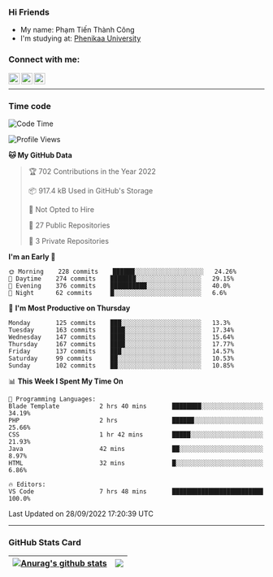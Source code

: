 ### Hi Friends

- My name: Phạm Tiến Thành Công
- I'm studying at: [Phenikaa University]


### Connect with me:
[<img align="left" alt="PhamTienThanhCong | Facebook" width="22px" src="https://upload.wikimedia.org/wikipedia/commons/thumb/1/16/Facebook-icon-1.png/640px-Facebook-icon-1.png" />][facebook]
[<img align="left" alt="PhamTienThanhCong | Zalo" width="22px" src="https://www.anphatpc.com.vn/template/anphat_2020v2/images/icon-zalo.jpg" />][zalo]
[<img align="left" alt="PhamTienThanhCong | LinkedIn" width="22px" src="https://cdn3.iconfinder.com/data/icons/inficons/512/linkedin.png" />][linkedin]

<br />

---

### Time code

<!--START_SECTION:waka-->
![Code Time](http://img.shields.io/badge/Code%20Time-570%20hrs%208%20mins-blue)

![Profile Views](http://img.shields.io/badge/Profile%20Views-23-blue)

**🐱 My GitHub Data** 

> 🏆 702 Contributions in the Year 2022
 > 
> 📦 917.4 kB Used in GitHub's Storage 
 > 
> 🚫 Not Opted to Hire
 > 
> 📜 27 Public Repositories 
 > 
> 🔑 3 Private Repositories  
 > 
**I'm an Early 🐤** 

```text
🌞 Morning    228 commits    ██████░░░░░░░░░░░░░░░░░░░   24.26% 
🌆 Daytime    274 commits    ███████░░░░░░░░░░░░░░░░░░   29.15% 
🌃 Evening    376 commits    ██████████░░░░░░░░░░░░░░░   40.0% 
🌙 Night      62 commits     █░░░░░░░░░░░░░░░░░░░░░░░░   6.6%

```
📅 **I'm Most Productive on Thursday** 

```text
Monday       125 commits    ███░░░░░░░░░░░░░░░░░░░░░░   13.3% 
Tuesday      163 commits    ████░░░░░░░░░░░░░░░░░░░░░   17.34% 
Wednesday    147 commits    ████░░░░░░░░░░░░░░░░░░░░░   15.64% 
Thursday     167 commits    ████░░░░░░░░░░░░░░░░░░░░░   17.77% 
Friday       137 commits    ███░░░░░░░░░░░░░░░░░░░░░░   14.57% 
Saturday     99 commits     ██░░░░░░░░░░░░░░░░░░░░░░░   10.53% 
Sunday       102 commits    ██░░░░░░░░░░░░░░░░░░░░░░░   10.85%

```


📊 **This Week I Spent My Time On** 

```text
💬 Programming Languages: 
Blade Template           2 hrs 40 mins       ████████░░░░░░░░░░░░░░░░░   34.19% 
PHP                      2 hrs               ██████░░░░░░░░░░░░░░░░░░░   25.66% 
CSS                      1 hr 42 mins        █████░░░░░░░░░░░░░░░░░░░░   21.93% 
Java                     42 mins             ██░░░░░░░░░░░░░░░░░░░░░░░   8.97% 
HTML                     32 mins             █░░░░░░░░░░░░░░░░░░░░░░░░   6.86%

🔥 Editors: 
VS Code                  7 hrs 48 mins       █████████████████████████   100.0%

```


 Last Updated on 28/09/2022 17:20:39 UTC
<!--END_SECTION:waka-->

---

### GitHub Stats Card

| <a href="https://github.com/phamtienthanhcong"><img align="center" src="https://github-readme-stats.vercel.app/api?username=PhamTienThanhCong&show_icons=true&include_all_commits=true&theme=buefy&hide_border=true&theme=ocean_dark" alt="Anurag's github stats" /></a> | <a href="https://github.com/phamtienthanhcong"><img align="center" src="https://github-readme-stats.vercel.app/api/top-langs/?username=PhamTienThanhCong&layout=compact&theme=buefy&hide_border=true&theme=ocean_dark" /></a> |
| ------------- | ------------- |

[Phenikaa University]: https://phenikaa-uni.edu.vn/vi
[facebook]: https://www.facebook.com/phamtienthanhcong
[linkedin]: https://linkedin.com/in/phamtienthanhcong
[zalo]: https://zalo.me/0396396332
[tiktok]: https://www.tiktok.com/@phamtienthanhcong
[web]: https://github.com/PhamTienThanhCong/web_dev
[min project]: https://github.com/PhamTienThanhCong/Project-Of-Web
[c and cpp]: https://github.com/PhamTienThanhCong/Code_C_and_Cpro
[python]: https://github.com/PhamTienThanhCong/Python_beginer
